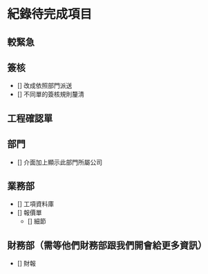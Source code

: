 # 紀錄待完成項目

## 較緊急

## 簽核

- [] 改成依照部門派送
- [] 不同單的簽核規則釐清

## 工程確認單

## 部門
- [] 介面加上顯示此部門所屬公司

## 業務部
- [] 工項資料庫
- [] 報價單
  - [] 細節

## 財務部（需等他們財務部跟我們開會給更多資訊）
- [] 財報
